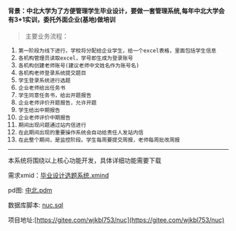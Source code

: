  #### 背景：中北大学为了方便管理学生毕业设计，要做一套管理系统,每年中北大学会有3+1实训，委托外面企业(基地)做培训

> 主要业务流程：

1. `第一阶段为线下进行，学校将分配给企业学生，给一个excel表格，里面包括学生信息`
2. `各机构管理员读取excel，学号即生成为登录账号`
3. `各机构创建老师账号(建议老师中文姓名作为账号名)`
4. `各机构老师登录系统提交题目`
5. `学生登录系统进行选题`
6. `企业老师给出任务书`
7. `学生同意任务书，给出开题报告`
8. `企业老师评价开题报告，允许开题`
9. `学生给出中期报告`
10. `企业老师评价中期报告`
11. `期间出现问题通过站内信进行`
12. `在此期间出现的重要操作系统会自动给责任人发站内信`
12. `在此整个期间，是监控阶段。学生每周要提交周报，老师每周批改周报`

---

本系统将围绕以上核心功能开发，具体详细功能需要下载

需求xmid：[毕业设计选题系统.xmind](jar/毕业设计选题系统.xmind ':ignore')

pd图: [中北.pdm](jar/中北.pdm ':ignore')

数据库脚本: [nuc.sql](jar/nuc.sql ':ignore')

项目地址:[https://gitee.com/wjkbl753/nuc](https://gitee.com/wjkbl753/nuc)


